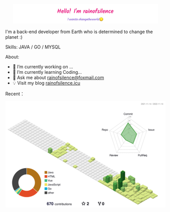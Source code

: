 <!---
- 👋 Hi, I’m @rainofsilence
- 👀 I’m interested in ...
- 🌱 I’m currently learning ...
- 💞️ I’m looking to collaborate on ...
- 📫 How to reach me ...
--->

<p align="center"><a href="https://rainofsilence.github.io"><img width="90%" alt="Hello, I'm rainofsilence." src="assets/gh-header-img2.png" /></a></p>

I'm a back-end developer from Earth who is determined to change the planet :)

Skills: JAVA / GO / MYSQL

About:
- 🔭 I’m currently working on ...
- 🌱 I’m currently learning Coding...
- 💬 Ask me about rainofsilence@foxmail.com
- 💡 Visit my blog <a href="https://rainofsilence.github.io" target="_blank">rainofsilence.icu</a>

Recent：

<!-- Light Mode -->
<div align="center"> 
<img src="./profile-3d-contrib/profile-green.svg">
</div>

<!-- Dark Mode -->
<!---
<div align="center">
<img src="./profile-3d-contrib/profile-night-green.svg">
</div>
--->




<!---
rainofsilence/rainofsilence is a ✨ special ✨ repository because its `README.md` (this file) appears on your GitHub profile.
You can click the Preview link to take a look at your changes.
--->
